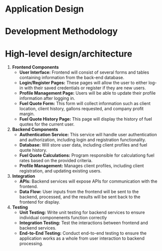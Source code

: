 # Application Design

# Development Methodology

# High-level design/architecture
1. **Frontend Components**
   - **User Interface:** Frontend will consist of several forms and tables containing information from the back-end database.
   - **Login/Register Pages:** These pages will allow the user to either log-in with their saved credentials or register if they are new users.
   - **Profile Management Page:** Users will be able to update their profile information after logging in.
   - **Fuel Quote Form:** This form will collect information such as client location, client history, gallons requested, and company profit margin.
   - **Fuel Quote History Page:** This page will display the history of fuel quotes for the current user.
2. **Backend Components**
   - **Authentication Service:** This service will handle user authentication and authorization, including login and registration functionality.
   - **Database:** Will store user data, including client profiles and fuel quote history.
   - **Fuel Quote Calculations:** Program responsible for calculationg fuel rates based on the provided criteria.
   - **Profile Management:** Manages client profiles, including client registration, and updating existing users.
3. **Integration**
   - **APIs:** Backend services will expose APIs for communication with the frontend.
   - **Data Flow:** User inputs from the frontend will be sent to the backend, processed, and the results will be sent back to the frontend for display.
4. **Testing**
   - **Unit Testing:** Write unit testing for backend services to ensure individual componenents function correctly
   - **Integration Testing:** Test the interactions between frontend and backend services.
   - **End-to-End Testing:** Conduct end-to-end testing to ensure the application works as a whole from user interaction to backend processing.